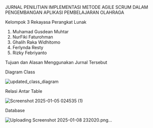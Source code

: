 JURNAL PENILITIAN IMPLEMENTASI METODE AGILE SCRUM DALAM PENGEMBANGAN APLIKASI PEMBELAJARAN OLAHRAGA

Kelompok 3 Rekayasa Perangkat Lunak
1. Muhamad Gusdean Muhtar
2. NurFiki Faturohman
3. Ghalih Raka Widhitomo
4. Ferlynda Resty
5. Rizky Febriyanto

Tujuan dan Alasan Menggunakan Jurnal Tersebut

Diagram Class


![updated_class_diagram](https://github.com/user-attachments/assets/ce10b879-fff6-4b7e-a6ae-e417a400b1ff)


Relasi Antar Table

![Screenshot 2025-01-05 024535 (1)](https://github.com/user-attachments/assets/6a891a27-e70b-472d-aa68-08cca5d4f04c)

Database

![Uploading Screenshot 2025-01-08 232020.png…]()




